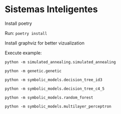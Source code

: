 # Sistemas Inteligentes


Install poetry

Run: 
`poetry install`

Install graphviz for better vizualization

Execute example:

`python -m simulated_annealing.simulated_annealing`

`python -m genetic.genetic`

`python -m symbolic_models.decision_tree_id3`

`python -m symbolic_models.decision_tree_c4_5`

`python -m symbolic_models.random_forest`

`python -m symbolic_models.multilayer_perceptron`
